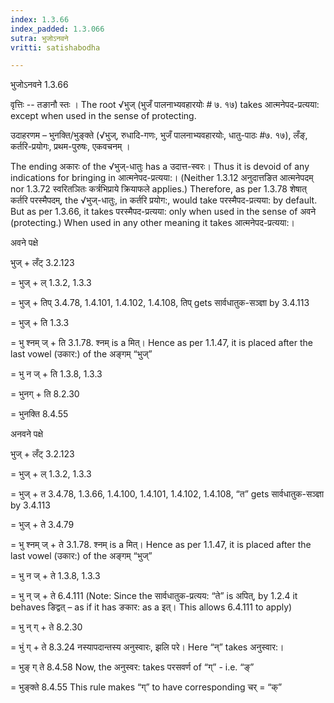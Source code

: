 ```yaml
---
index: 1.3.66
index_padded: 1.3.066
sutra: भुजोऽनवने
vritti: satishabodha

---
```

 भुजोऽनवने 1.3.66 


वृत्तिः -- तङानौ स्तः । The root √भुज् (भुजँ पालनाभ्यवहारयोः # ७. १७) takes आत्मनेपद-प्रत्यया: except when used in the sense of protecting. 


उदाहरणम – भुनक्ति/भुङ्क्ते (√भुज्, रुधादि-गणः, भुजँ पालनाभ्यवहारयोः, धातु-पाठः #७. १७), लँङ्, कर्तरि-प्रयोगः, प्रथम-पुरुषः, एकवचनम् । 


The ending अकारः of the √भुज्-धातुः has a उदात्त-स्वरः। Thus it is devoid of any indications for bringing in आत्मनेपद-प्रत्यया:। (Neither 1.3.12 अनुदात्तङित आत्मनेपदम् nor 1.3.72 स्वरितञितः कर्त्रभिप्राये क्रियाफले applies.) Therefore, as per 1.3.78 शेषात् कर्तरि परस्मैपदम्, the √भुज्-धातुः, in कर्तरि प्रयोग:, would take परस्मैपद-प्रत्यया: by default. But as per 1.3.66, it takes परस्मैपद-प्रत्यया: only when used in the sense of अवने (protecting.) When used in any other meaning it takes आत्मनेपद-प्रत्यया:। 


अवने पक्षे 

भुज् + लँट् 3.2.123 

= भुज् + ल् 1.3.2, 1.3.3 

= भुज् + तिप् 3.4.78, 1.4.101, 1.4.102, 1.4.108, तिप् gets सार्वधातुक-सञ्ज्ञा by 3.4.113 

= भुज् + ति 1.3.3 

= भु श्नम् ज् + ति 3.1.78. श्नम् is a मित्। Hence as per 1.1.47, it is placed after the last vowel (उकार:) of the अङ्गम् “भुज्” 

= भु न ज् + ति 1.3.8, 1.3.3 

= भुनग् + ति 8.2.30 

= भुनक्ति 8.4.55 


अनवने पक्षे 

भुज् + लँट् 3.2.123 

= भुज् + ल् 1.3.2, 1.3.3 

= भुज् + त 3.4.78, 1.3.66, 1.4.100, 1.4.101, 1.4.102, 1.4.108, “त” gets सार्वधातुक-सञ्ज्ञा by 3.4.113 

= भुज् + ते 3.4.79 

= भु श्नम् ज् + ते 3.1.78. श्नम् is a मित्। Hence as per 1.1.47, it is placed after the last vowel (उकार:) of the अङ्गम् “भुज्” 

= भु न ज् + ते 1.3.8, 1.3.3 

= भु न् ज् + ते 6.4.111 (Note: Since the सार्वधातुक-प्रत्यय: “ते” is अपित्, by 1.2.4 it behaves ङिद्वत् – as if it has ङकार: as a इत्। This allows 6.4.111 to apply) 

= भु न् ग् + ते 8.2.30 

= भुं ग् + ते 8.3.24 
नस्यापदान्तस्य अनुस्वारः, झलि परे। Here “न्” takes अनुस्वार:। 

= भुङ् ग्  ते  8.4.58 
Now, the अनुस्वर: takes परसवर्ण of “ग्” - i.e. “ङ्”
 

= भुङ्क्ते 8.4.55 
This rule makes “ग्” to have corresponding चर् = “क्”